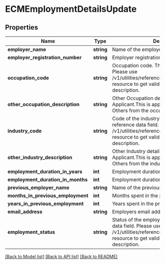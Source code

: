 # ECMEmploymentDetailsUpdate

## Properties
Name | Type | Description | Notes
------------ | ------------- | ------------- | -------------
**employer_name** | **string** | Name of the employer. | [optional] 
**employer_registration_number** | **string** | Employer registration number | [optional] 
**occupation_code** | **string** | Occupation code. This is a reference data field. Please use /v1/utilities/referenceData/{occupationCode} resource to get valid value of this field with description. | [optional] 
**other_occupation_description** | **string** | Other Occupation details entered by the Applicant.This is applicable if Applicant selects Others from the occupation Code drop down | [optional] 
**industry_code** | **string** | Code of the industry of employment. This is a reference data field. Please use /v1/utilities/referenceData/{industryCode} resource to get valid value of this field with description. | [optional] 
**other_industry_description** | **string** | Other Industry details entered by the Applicant.This is applicable if Applicant selects Others from the industry code drop down | [optional] 
**employment_duration_in_years** | **int** | Employment duration in years | [optional] 
**employment_duration_in_months** | **int** | Employment duration in months | [optional] 
**previous_employer_name** | **string** | Name of the previous employer. | [optional] 
**months_in_previous_employment** | **int** | Months spent in the previous employment | [optional] 
**years_in_previous_employment** | **int** | Years spent in the previous employment | [optional] 
**email_address** | **string** | Employers email address | [optional] 
**employment_status** | **string** | Status of the employment.This is a reference data field. Please use /v1/utilities/referenceData/{employmentStatus} resource to get valid value of this field with description. | [optional] 

[[Back to Model list]](../../README.md#documentation-for-models) [[Back to API list]](../../README.md#documentation-for-api-endpoints) [[Back to README]](../../README.md)

